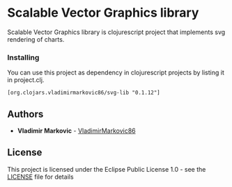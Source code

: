 # Scalable Vector Graphics library

Scalable Vector Graphics library is clojurescript project that implements svg rendering of charts.

### Installing

You can use this project as dependency in clojurescript projects by listing it in project.clj.

```
[org.clojars.vladimirmarkovic86/svg-lib "0.1.12"]
```

## Authors

* **Vladimir Markovic** - [VladimirMarkovic86](https://github.com/VladimirMarkovic86)

## License

This project is licensed under the Eclipse Public License 1.0 - see the [LICENSE](LICENSE) file for details

